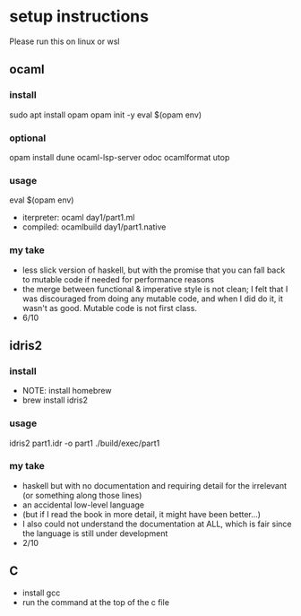 # setup instructions

Please run this on linux or wsl

## ocaml

### install
sudo apt install opam
opam init -y
eval $(opam env)

### optional
opam install dune ocaml-lsp-server odoc ocamlformat utop

### usage
eval $(opam env)
- iterpreter: ocaml day1/part1.ml
- compiled: ocamlbuild day1/part1.native

### my take
- less slick version of haskell, but with the promise that you can fall back to mutable code if needed for performance reasons
- the merge between functional & imperative style is not clean; I felt that I was discouraged from doing any mutable code, and when I did do it, it wasn't as good. Mutable code is not first class.
- 6/10

## idris2

### install
- NOTE: install homebrew
- brew install idris2

### usage
idris2 part1.idr -o part1
./build/exec/part1

### my take
- haskell but with no documentation and requiring detail for the irrelevant (or something along those lines)
- an accidental low-level language
- (but if I read the book in more detail, it might have been better...)
- I also could not understand the documentation at ALL, which is fair since the language is still under development
- 2/10

## C
- install gcc
- run the command at the top of the c file
